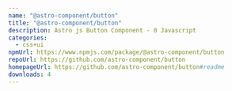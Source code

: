 ```yaml
---
name: "@astro-component/button"
title: "@astro-component/button"
description: Astro js Button Component - 0 Javascript
categories:
  - css+ui
npmUrl: https://www.npmjs.com/package/@astro-component/button
repoUrl: https://github.com/astro-component/button
homepageUrl: https://github.com/astro-component/button#readme
downloads: 4
---
```

